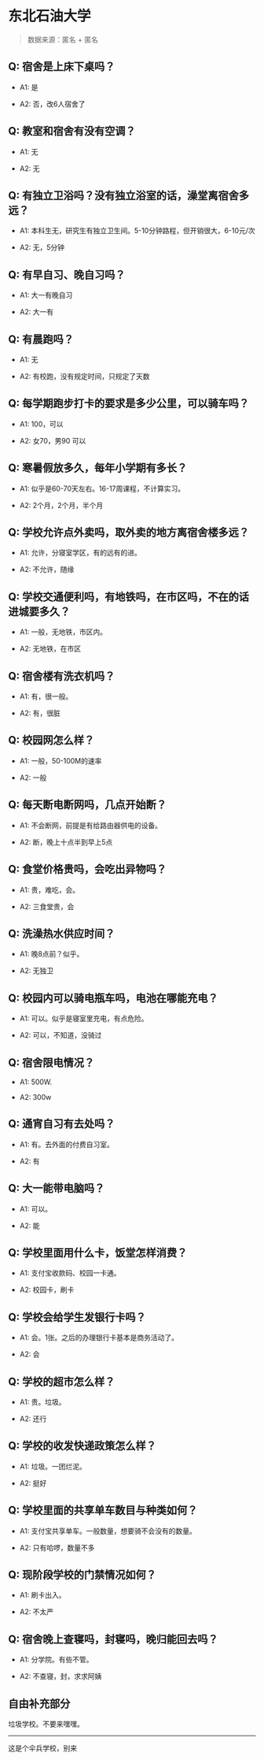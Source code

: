 # 东北石油大学

> 数据来源：匿名 + 匿名

## Q: 宿舍是上床下桌吗？

- A1: 是

- A2: 否，改6人宿舍了

## Q: 教室和宿舍有没有空调？

- A1: 无

- A2: 无

## Q: 有独立卫浴吗？没有独立浴室的话，澡堂离宿舍多远？

- A1: 本科生无，研究生有独立卫生间。5-10分钟路程，但开销很大，6-10元/次

- A2: 无，5分钟

## Q: 有早自习、晚自习吗？

- A1: 大一有晚自习

- A2: 大一有

## Q: 有晨跑吗？

- A1: 无

- A2: 有校跑，没有规定时间，只规定了天数

## Q: 每学期跑步打卡的要求是多少公里，可以骑车吗？

- A1: 100，可以

- A2: 女70，男90  可以

## Q: 寒暑假放多久，每年小学期有多长？

- A1: 似乎是60-70天左右。16-17周课程，不计算实习。

- A2: 2个月，2个月，半个月

## Q: 学校允许点外卖吗，取外卖的地方离宿舍楼多远？

- A1: 允许，分寝室学区，有的远有的进。

- A2: 不允许，随缘

## Q: 学校交通便利吗，有地铁吗，在市区吗，不在的话进城要多久？

- A1: 一般，无地铁，市区内。

- A2: 无地铁，在市区

## Q: 宿舍楼有洗衣机吗？

- A1: 有，很一般。

- A2: 有，很脏

## Q: 校园网怎么样？

- A1: 一般，50-100M的速率

- A2: 一般

## Q: 每天断电断网吗，几点开始断？

- A1: 不会断网，前提是有给路由器供电的设备。

- A2: 断，晚上十点半到早上5点

## Q: 食堂价格贵吗，会吃出异物吗？

- A1: 贵，难吃，会。

- A2: 三食堂贵，会

## Q: 洗澡热水供应时间？

- A1: 晚8点前？似乎。

- A2: 无独卫

## Q: 校园内可以骑电瓶车吗，电池在哪能充电？

- A1: 可以。似乎是寝室里充电，有点危险。

- A2: 可以，不知道，没骑过

## Q: 宿舍限电情况？

- A1: 500W.

- A2: 300w

## Q: 通宵自习有去处吗？

- A1: 有。去外面的付费自习室。

- A2: 有

## Q: 大一能带电脑吗？

- A1: 可以。

- A2: 能

## Q: 学校里面用什么卡，饭堂怎样消费？

- A1: 支付宝收款码、校园一卡通。

- A2: 校园卡，刷卡

## Q: 学校会给学生发银行卡吗？

- A1: 会。1张。之后的办理银行卡基本是商务活动了。

- A2: 会

## Q: 学校的超市怎么样？

- A1: 贵。垃圾。

- A2: 还行

## Q: 学校的收发快递政策怎么样？

- A1: 垃圾。一团烂泥。

- A2: 挺好

## Q: 学校里面的共享单车数目与种类如何？

- A1: 支付宝共享单车。一般数量，想要骑不会没有的数量。

- A2: 只有哈啰，数量不多

## Q: 现阶段学校的门禁情况如何？

- A1: 刷卡出入。

- A2: 不太严

## Q: 宿舍晚上查寝吗，封寝吗，晚归能回去吗？

- A1: 分学院。有些不管。

- A2: 不查寝，封，求求阿姨

## 自由补充部分

垃圾学校。不要来嘿嘿。

***

这是个伞兵学校，别来